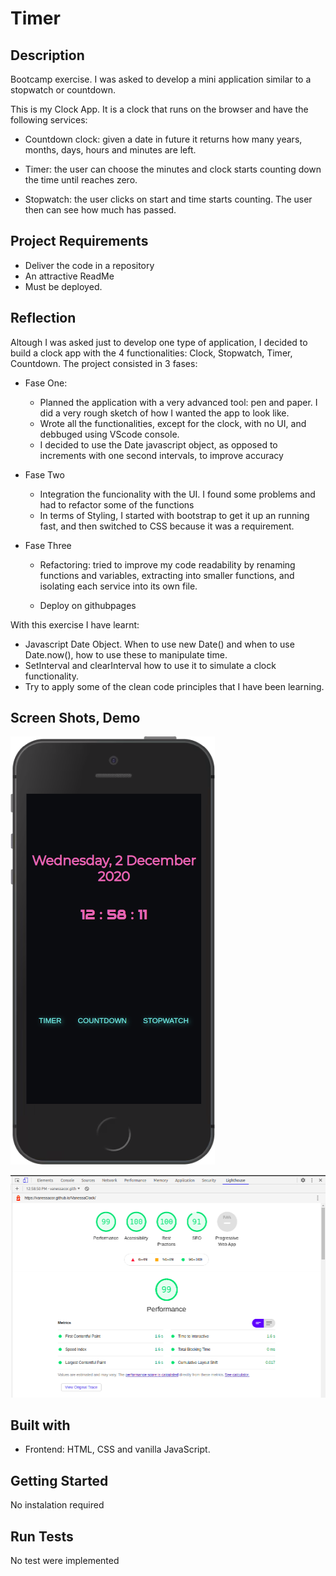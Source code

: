 # Timer

## Description

Bootcamp exercise. I was asked to develop a mini application similar to a stopwatch or countdown.

This is my Clock App. It is a clock that runs on the browser and have the following services:

- Countdown clock: given a date in future it returns how many years, months, days, hours and minutes are left.

- Timer: the user can choose the minutes and clock starts counting down the time until reaches zero.

- Stopwatch: the user clicks on start and time starts counting. The user then can see how much has passed.

## Project Requirements

- Deliver the code in a repository
- An attractive ReadMe
- Must be deployed.

## Reflection

Altough I was asked just to develop one type of application, I decided to build a clock app with the 4 functionalities: Clock, Stopwatch, Timer, Countdown.
The project consisted in 3 fases:

- Fase One:

  - Planned the application with a very advanced tool: pen and paper. I did a very rough sketch of how I wanted the app to look like.
  - Wrote all the functionalities, except for the clock, with no UI, and debbuged using VScode console.
  - I decided to use the Date javascript object, as opposed to increments with one second intervals, to improve accuracy

- Fase Two

  - Integration the funcionality with the UI. I found some problems and had to refactor some of the functions
  - In terms of Styling, I started with bootstrap to get it up an running fast, and then switched to CSS because it was a requirement.

- Fase Three

  - Refactoring: tried to improve my code readability by renaming functions and variables, extracting into smaller functions, and isolating each service into its own file.

  - Deploy on githubpages

With this exercise I have learnt:

- Javascript Date Object. When to use new Date() and when to use Date.now(), how to use these to manipulate time.
- SetInterval and clearInterval how to use it to simulate a clock functionality.
- Try to apply some of the clean code principles that I have been learning.

## Screen Shots, Demo

![](images/mobile.png)

![](images/lighthouse.png)

## Built with

- Frontend: HTML, CSS and vanilla JavaScript.

## Getting Started

No instalation required

## Run Tests

No test were implemented
